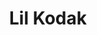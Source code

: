 ---
pid: llp365
title: Lil Kodak
location_transcription: Next to my house
coordinates: "[-75.124777802257, 40.034495348824]"
zipcode: '19120'
gen_neighborhood: North Philadelphia
neighborhood: Logan,Olney
outside_phl: 
age: '12'
age_range: 6-13
instagram: 
image_file_name: llp_365.jpg
proposal_transcription: LiL Kodak
topic: Music
topic_summary: '0'
type: Sculpture Statue
keywords_other: lil kodak, rap, trap
credit: Tyhir Marshall
image_labels: 
twitter: 
facebook: 
permalink: "/monuments/llp365/"
layout: item-page
---
